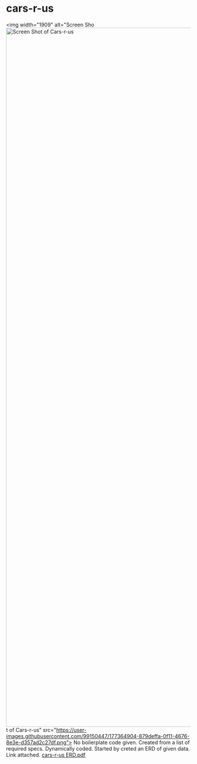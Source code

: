 # cars-r-us
<img width="1909" alt="Screen Sho<img width="1909" alt="Screen Shot of Cars-r-us" src="https://user-images.githubusercontent.com/99150447/177364952-54d80d6c-9051-4ad4-832a-596d6beec1c7.png">
t of Cars-r-us" src="https://user-images.githubusercontent.com/99150447/177364904-879deffa-0f11-4676-8e3e-d357ad2c27df.png">
No boilerplate code given. Created from a list of required specs. Dynamically coded. 
Started by creted an ERD of given data. Link attached. 
[cars-r-us ERD.pdf](https://github.com/tiffani-burk/cars-r-us/files/9047659/cars-r-us.ERD.pdf)
